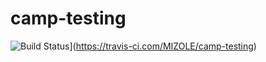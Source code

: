 # camp-testing
![Build Status](https://travis-ci.com/MIZOLE/camp-testing.svg?branch=master)](https://travis-ci.com/MIZOLE/camp-testing)